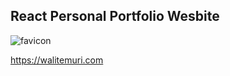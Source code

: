 ## React Personal Portfolio Wesbite

![favicon](https://user-images.githubusercontent.com/108627530/216451227-58df695c-b021-4127-9d52-ba5e8ed8bdc1.png)


https://walitemuri.com
